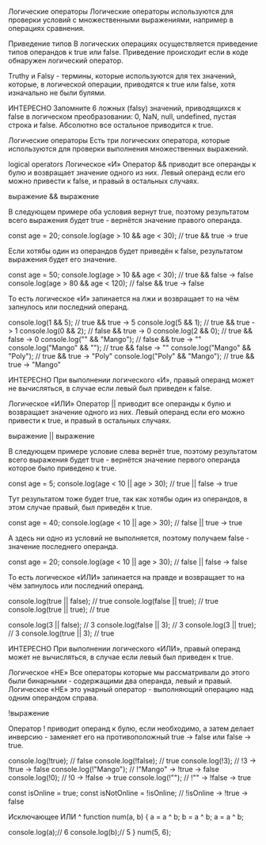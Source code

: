 Логические операторы
Логические операторы используются для проверки условий с множественными выражениями, например в операциях сравнения.

Приведение типов
В логических операциях осуществляется приведение типов операндов к true или false. Приведение происходит если в коде обнаружен логический оператор.

Truthy и Falsy - термины, которые используются для тех значений, которые, в логической операции, приводятся к true или false, хотя изначально не были булями.

ИНТЕРЕСНО
Запомните 6 ложных (falsy) значений, приводящихся к false в логическом преобразовании: 0, NaN, null, undefined, пустая строка и false. Абсолютно все остальное приводится к true.

Логические операторы
Есть три логических оператора, которые используются для проверки выполнения множественных выражений.

logical operators
Логическое «И»
Оператор && приводит все операнды к булю и возвращает значение одного из них. Левый операнд если его можно привести к false, и правый в остальных случаях.

выражение && выражение

В следующем примере оба условия вернут true, поэтому результатом всего выражения будет true - вернётся значение правого операнда.

const age = 20;
console.log(age > 10 && age < 30); // true && true -> true

Если хотябы один из операндов будет приведён к false, результатом выражения будет его значение.

const age = 50;
console.log(age > 10 && age < 30); // true && false -> false
console.log(age > 80 && age < 120); // false && true -> false

То есть логическое «И» запинается на лжи и возвращает то на чём запнулось или последний операнд.

console.log(1 && 5); // true && true -> 5
console.log(5 && 1); // true && true -> 1
console.log(0 && 2); // false && true -> 0
console.log(2 && 0); // true && false -> 0
console.log("" && "Mango"); // false && true -> ""
console.log("Mango" && ""); // true && false -> ""
console.log("Mango" && "Poly"); // true && true -> "Poly"
console.log("Poly" && "Mango"); // true && true -> "Mango"

ИНТЕРЕСНО
При выполнении логического «И», правый операнд может не вычисляться, в случае если левый был приведен к false.

Логическое «ИЛИ»
Оператор || приводит все операнды к булю и возвращает значение одного из них. Левый операнд если его можно привести к true, и правый в остальных случаях.

выражение || выражение

В следующем примере условие слева вернёт true, поэтому результатом всего выражения будет true - вернётся значение первого операнда которое было приведено к true.

const age = 5;
console.log(age < 10 || age > 30); // true || false -> true

Тут результатом тоже будет true, так как хотябы один из операндов, в этом случае правый, был приведён к true.

const age = 40;
console.log(age < 10 || age > 30); // false || true -> true

А здесь ни одно из условий не выполняется, поэтому получаем false - значение последнего операнда.

const age = 20;
console.log(age < 10 || age > 30); // false || false -> false

То есть логическое «ИЛИ» запинается на правде и возвращает то на чём запнулось или последний операнд.

console.log(true || false); // true
console.log(false || true); // true
console.log(true || true); // true

console.log(3 || false); // 3
console.log(false || 3); // 3
console.log(3 || true); // 3
console.log(true || 3); // true

ИНТЕРЕСНО
При выполнении логического «ИЛИ», правый операнд может не вычисляться, в случае если левый был приведен к true.

Логическое «НЕ»
Все операторы которые мы рассматривали до этого были бинарными - содержащими два операнда, левый и правый. Логическое «НЕ» это унарный оператор - выполняющий операцию над одним операндом справа.

!выражение

Оператор ! приводит операнд к булю, если необходимо, а затем делает инверсию - заменяет его на противоположный true -> false или false -> true.

console.log(!true); // false
console.log(!false); // true
console.log(!3); // !3 -> !true -> false
console.log(!"Mango"); // !"Mango" -> !true -> false
console.log(!0); // !0 -> !false -> true
console.log(!""); // !"" -> !false -> true

const isOnline = true;
const isNotOnline = !isOnline; // !isOnline -> !true -> false

Исключающее ИЛИ ^
function num(a, b) {
  a = a ^ b;
  b = a ^ b;
  a = a ^ b;

  console.log(a);// 6
  console.log(b);// 5
}
num(5, 6);